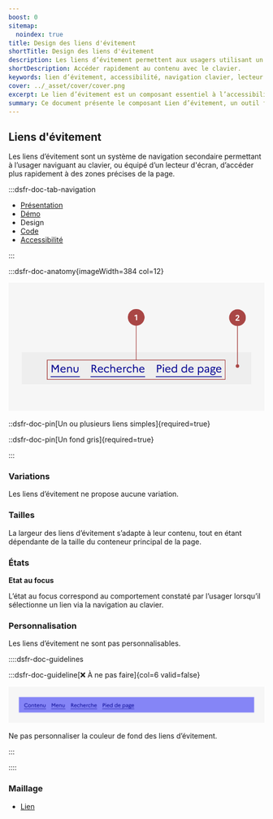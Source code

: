 ```yaml
---
boost: 0
sitemap:
  noindex: true
title: Design des liens d'évitement
shortTitle: Design des liens d'évitement
description: Les liens d’évitement permettent aux usagers utilisant un clavier ou un lecteur d’écran d’accéder rapidement aux zones principales d’une page.
shortDescription: Accéder rapidement au contenu avec le clavier.
keywords: lien d’évitement, accessibilité, navigation clavier, lecteur d’écran, UX, interface, design system, contenu, header, composant
cover: ../_asset/cover/cover.png
excerpt: Le lien d’évitement est un composant essentiel à l’accessibilité. Il permet aux usagers de naviguer directement vers les zones clés d’une page, sans passer par tous les éléments précédents.
summary: Ce document présente le composant Lien d’évitement, un outil fondamental pour l’accessibilité numérique. Il explique pourquoi son intégration est obligatoire, comment l’utiliser correctement en début de page, et avec quels types de liens. Il précise également les règles d’affichage, de contenu et de quantité, pour en garantir l’efficacité. Ce guide s’adresse aux développeurs et designers soucieux d’offrir une navigation fluide aux usagers naviguant au clavier ou via un lecteur d’écran.
---
```


## Liens d'évitement

Les liens d’évitement sont un système de navigation secondaire permettant à l’usager naviguant au clavier, ou équipé d’un lecteur d'écran, d’accéder plus rapidement à des zones précises de la page.

:::dsfr-doc-tab-navigation

- [Présentation](../index.md)
- [Démo](../demo/index.md)
- Design
- [Code](../code/index.md)
- [Accessibilité](../accessibility/index.md)

:::

:::dsfr-doc-anatomy{imageWidth=384 col=12}

![Anatomie des liens d'évitement](../_asset/anatomy/anatomy-1.png)

::dsfr-doc-pin[Un ou plusieurs liens simples]{required=true}

::dsfr-doc-pin[Un fond gris]{required=true}

:::

### Variations

Les liens d’évitement ne propose aucune variation.

### Tailles

La largeur des liens d’évitement s’adapte à leur contenu, tout en étant dépendante de la taille du conteneur principal de la page.

### États

**Etat au focus**

L’état au focus correspond au comportement constaté par l’usager lorsqu’il sélectionne un lien via la navigation au clavier.

### Personnalisation

Les liens d’évitement ne sont pas personnalisables.

::::dsfr-doc-guidelines

:::dsfr-doc-guideline[❌ À ne pas faire]{col=6 valid=false}

![](../_asset/custom/dont-1.png)

Ne pas personnaliser la couleur de fond des liens d’évitement.

:::

::::

### Maillage

- [Lien](../../../../link/_part/doc/index.md)
